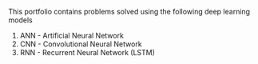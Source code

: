 This portfolio contains problems solved using the following deep learning models 
1. ANN - Artificial Neural Network
2. CNN - Convolutional Neural Network
3. RNN - Recurrent Neural Network (LSTM)
